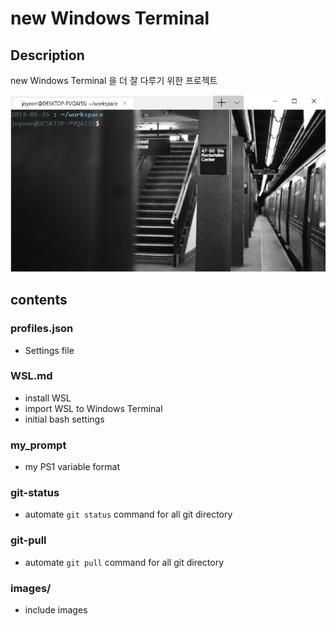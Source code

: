 # new Windows Terminal

## Description

new Windows Terminal 을 더 잘 다루기 위한 프로젝트



![](./images/wsl_on_windows_terminal.png)



## contents

### profiles.json

- Settings file



### WSL.md

- install WSL
- import WSL to Windows Terminal
- initial bash settings



### my_prompt

- my PS1 variable format



### git-status

- automate `git status` command for all git directory



### git-pull

- automate `git pull` command for all git directory




### images/

- include images